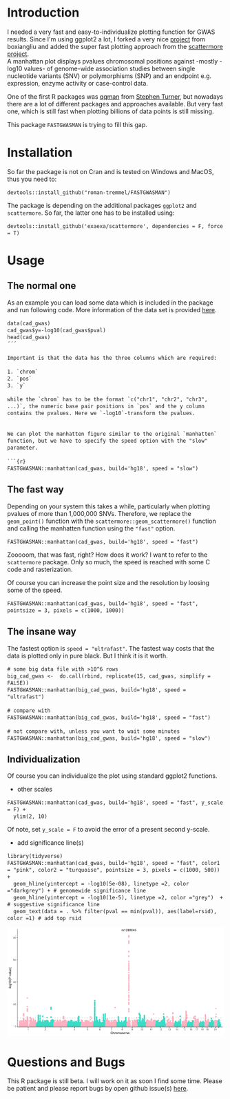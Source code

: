 # Introduction

I needed a very fast and easy-to-individualize plotting function for GWAS results. Since I'm using ggplot2 a lot, I forked a very nice [project](https://github.com/boxiangliu/manhattan) from boxiangliu and added the super fast plotting approach from the [scattermore project](https://github.com/exaexa/scattermore).  
A manhattan plot displays pvalues chromosomal positions against -mostly -log10 values- of genome-wide association studies between single nucleotide variants (SNV) or polymorphisms (SNP) and an endpoint e.g. expression, enzyme activity or case-control data. 

One of the first R packages was [qqman](https://github.com/stephenturner/qqman) from [Stephen Turner](https://twitter.com/strnr), but nowadays there are a lot of different packages and approaches available. But very fast one, which is still fast when plotting billions of data points is still missing. 

This package `FASTGWASMAN` is trying to fill this gap. 


# Installation

So far the package is not on Cran and is tested on Windows and MacOS, thus you need to: 


    devtools::install_github("roman-tremmel/FASTGWASMAN")
 
The package is depending on the additional packages `ggplot2` and `scattermore`. So far, the latter one has to be installed using:

    devtools::install_github('exaexa/scattermore', dependencies = F, force = T)
    
# Usage

## The normal one

As an example you can load some data which is included in the package and run following code. More information of the data set is provided [here](https://github.com/boxiangliu/manhattan).

```{r,cache=TRUE}
data(cad_gwas)
cad_gwas$y=-log10(cad_gwas$pval)
head(cad_gwas)
´´´

Important is that the data has the three columns which are required: 

1. `chrom`
2. `pos`
3. `y`

while the `chrom` has to be the format `c("chr1", "chr2", "chr3", ...)`, the numeric base pair positions in `pos` and the y column contains the pvalues. Here we `-log10`-transform the pvalues. 


We can plot the manhatten figure similar to the original `manhatten` function, but we have to specify the speed option with the "slow" parameter. 

```{r}
FASTGWASMAN::manhattan(cad_gwas, build='hg18', speed = "slow")
```

## The fast way

Depending on your system this takes a while, particularly when plotting pvalues of more than 1,000,000 SNVs. Therefore, we replace the `geom_point()` function with the `scattermore::geom_scattermore()` function and calling the manhatten function using the `"fast"` option. 

```{r}
FASTGWASMAN::manhattan(cad_gwas, build='hg18', speed = "fast")
```
Zooooom, that was fast, right? How does it work? I want to refer to the `scattermore` package. Only so much, the speed is reached with some C code and rasterization.

Of course you can increase the point size and the resolution by loosing some of the speed. 

```{r}
FASTGWASMAN::manhattan(cad_gwas, build='hg18', speed = "fast", pointsize = 3, pixels = c(1000, 1000))
```


## The insane way

The fastest option is `speed = "ultrafast"`. The fastest way costs that the data is plotted only in pure black. But I think it is it worth. 

```{r}
# some big data file with >10^6 rows
big_cad_gwas <-  do.call(rbind, replicate(15, cad_gwas, simplify = FALSE)) 
FASTGWASMAN::manhattan(big_cad_gwas, build='hg18', speed = "ultrafast")

# compare with
FASTGWASMAN::manhattan(big_cad_gwas, build='hg18', speed = "fast")

# not compare with, unless you want to wait some minutes
FASTGWASMAN::manhattan(big_cad_gwas, build='hg18', speed = "slow")

```

## Individualization 

Of course you can individualize the plot using standard ggplot2 functions.

- other scales

```{r}
FASTGWASMAN::manhattan(cad_gwas, build='hg18', speed = "fast", y_scale = F) +
  ylim(2, 10)
```

Of note, set `y_scale = F` to avoid the error of a present second y-scale.


- add significance line(s)

```{r}
library(tidyverse)
FASTGWASMAN::manhattan(cad_gwas, build='hg18', speed = "fast", color1 = "pink", color2 = "turquoise", pointsize = 3, pixels = c(1000, 500)) +
  geom_hline(yintercept = -log10(5e-08), linetype =2, color ="darkgrey") + # genomewide significance line
  geom_hline(yintercept = -log10(1e-5), linetype =2, color ="grey")  + # suggestive significance line
  geom_text(data = . %>% filter(pval == min(pval)), aes(label=rsid), color =1) # add top rsid
```
![Resulting manhatten plot](plots/GWAS_plot_ind.png)

# Questions and Bugs
This R package is still beta. I will work on it as soon I find some time. Please be patient and please report bugs by open github issue(s) [here](https://github.com/roman-tremmel/FASTGWASMAN/issues). 








